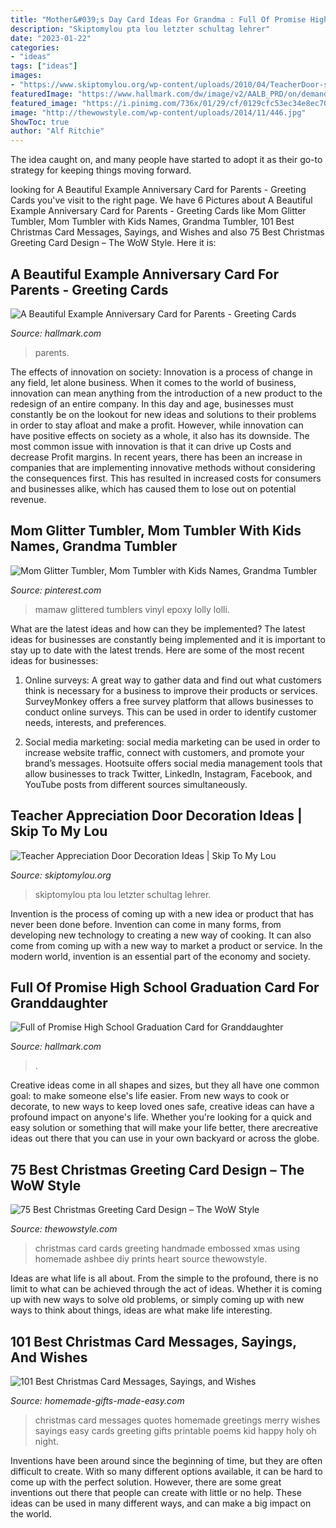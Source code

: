 ```yaml
---
title: "Mother&#039;s Day Card Ideas For Grandma : Full Of Promise High School Graduation Card For Granddaughter"
description: "Skiptomylou pta lou letzter schultag lehrer"
date: "2023-01-22"
categories:
- "ideas"
tags: ["ideas"]
images:
- "https://www.skiptomylou.org/wp-content/uploads/2010/04/TeacherDoor-superstar-1.jpg"
featuredImage: "https://www.hallmark.com/dw/image/v2/AALB_PRD/on/demandware.static/-/Sites-hallmark-master/default/dw14fa6559/images/finished-goods/products/429GR7172/Grad-Cap-Granddaughter-High-School-Graduation-Card_429GR7172_05.jpg?sw=1920"
featured_image: "https://i.pinimg.com/736x/01/29/cf/0129cfc53ec34e8ec70b097246b42840.jpg"
image: "http://thewowstyle.com/wp-content/uploads/2014/11/446.jpg"
ShowToc: true
author: "Alf Ritchie"
---
```



The idea caught on, and many people have started to adopt it as their go-to strategy for keeping things moving forward.

	

		
looking for A Beautiful Example Anniversary Card for Parents - Greeting Cards you've visit to the right page. We have 6 Pictures about A Beautiful Example Anniversary Card for Parents - Greeting Cards like Mom Glitter Tumbler, Mom Tumbler with Kids Names, Grandma Tumbler, 101 Best Christmas Card Messages, Sayings, and Wishes and also 75 Best Christmas Greeting Card Design – The WoW Style. Here it is:
		
    
## A Beautiful Example Anniversary Card For Parents - Greeting Cards

<img loading=lazy src="https://www.hallmark.com/dw/image/v2/AALB_PRD/on/demandware.static/-/Sites-hallmark-master/default/dwe2702f7f/images/finished-goods/A-Beautiful-Example-Anniversary-Card-for-Parents-root-599AVY1189_PV.1.AVY1189.jpg_Source_Image.jpg" onerror="this.onerror=null;this.src='https://tse1.mm.bing.net/th?id=OIP.boDM8PPYo4LGcibBzPRTUgHaKz&amp;pid=15.1';" alt="A Beautiful Example Anniversary Card for Parents - Greeting Cards">

_Source: hallmark.com_

>parents. 

	

The effects of innovation on society:
Innovation is a process of change in any field, let alone business. When it comes to the world of business, innovation can mean anything from the introduction of a new product to the redesign of an entire company. In this day and age, businesses must constantly be on the lookout for new ideas and solutions to their problems in order to stay afloat and make a profit.
However, while innovation can have positive effects on society as a whole, it also has its downside. The most common issue with innovation is that it can drive up Costs and decrease Profit margins. In recent years, there has been an increase in companies that are implementing innovative methods without considering the consequences first. This has resulted in increased costs for consumers and businesses alike, which has caused them to lose out on potential revenue.

    
## Mom Glitter Tumbler, Mom Tumbler With Kids Names, Grandma Tumbler

<img loading=lazy src="https://i.pinimg.com/736x/01/29/cf/0129cfc53ec34e8ec70b097246b42840.jpg" onerror="this.onerror=null;this.src='https://tse1.mm.bing.net/th?id=OIP.y30k6as-geBaXQpUUmK9KwHaJK&amp;pid=15.1';" alt="Mom Glitter Tumbler, Mom Tumbler with Kids Names, Grandma Tumbler">

_Source: pinterest.com_

>mamaw glittered tumblers vinyl epoxy lolly lolli. 

	

What are the latest ideas and how can they be implemented?
The latest ideas for businesses are constantly being implemented and it is important to stay up to date with the latest trends. Here are some of the most recent ideas for businesses:
1. Online surveys: A great way to gather data and find out what customers think is necessary for a business to improve their products or services. SurveyMonkey offers a free survey platform that allows businesses to conduct online surveys. This can be used in order to identify customer needs, interests, and preferences.

2. Social media marketing: social media marketing can be used in order to increase website traffic, connect with customers, and promote your brand’s messages. Hootsuite offers social media management tools that allow businesses to track Twitter, LinkedIn, Instagram, Facebook, and YouTube posts from different sources simultaneously.

    
## Teacher Appreciation Door Decoration Ideas | Skip To My Lou

<img loading=lazy src="https://www.skiptomylou.org/wp-content/uploads/2010/04/TeacherDoor-superstar-1.jpg" onerror="this.onerror=null;this.src='https://tse1.mm.bing.net/th?id=OIP.cYkg-tU2Kjc2ahS02dihHwAAAA&amp;pid=15.1';" alt="Teacher Appreciation Door Decoration Ideas | Skip To My Lou">

_Source: skiptomylou.org_

>skiptomylou pta lou letzter schultag lehrer. 

	

Invention is the process of coming up with a new idea or product that has never been done before. Invention can come in many forms, from developing new technology to creating a new way of cooking. It can also come from coming up with a new way to market a product or service. In the modern world, invention is an essential part of the economy and society.

    
## Full Of Promise High School Graduation Card For Granddaughter

<img loading=lazy src="https://www.hallmark.com/dw/image/v2/AALB_PRD/on/demandware.static/-/Sites-hallmark-master/default/dw14fa6559/images/finished-goods/products/429GR7172/Grad-Cap-Granddaughter-High-School-Graduation-Card_429GR7172_05.jpg?sw=1920" onerror="this.onerror=null;this.src='https://tse3.mm.bing.net/th?id=OIP.MxgQOSAjNWdWJd0T3KoTuwHaHa&amp;pid=15.1';" alt="Full of Promise High School Graduation Card for Granddaughter">

_Source: hallmark.com_

>. 

	

Creative ideas come in all shapes and sizes, but they all have one common goal: to make someone else's life easier. From new ways to cook or decorate, to new ways to keep loved ones safe, creative ideas can have a profound impact on anyone's life. Whether you're looking for a quick and easy solution or something that will make your life better, there arecreative ideas out there that you can use in your own backyard or across the globe.

    
## 75 Best Christmas Greeting Card Design – The WoW Style

<img loading=lazy src="http://thewowstyle.com/wp-content/uploads/2014/11/446.jpg" onerror="this.onerror=null;this.src='https://tse3.mm.bing.net/th?id=OIP.wotJQ6Jfe22Soxv7d_05VwHaPZ&amp;pid=15.1';" alt="75 Best Christmas Greeting Card Design – The WoW Style">

_Source: thewowstyle.com_

>christmas card cards greeting handmade embossed xmas using homemade ashbee diy prints heart source thewowstyle. 

	

Ideas are what life is all about. From the simple to the profound, there is no limit to what can be achieved through the act of ideas. Whether it is coming up with new ways to solve old problems, or simply coming up with new ways to think about things, ideas are what make life interesting.

    
## 101 Best Christmas Card Messages, Sayings, And Wishes

<img loading=lazy src="https://www.homemade-gifts-made-easy.com/image-files/merry-christmas-images-misc-christmas-greetings-600x900.jpg" onerror="this.onerror=null;this.src='https://tse2.mm.bing.net/th?id=OIP.yEtq_AM4Pe1APJ_Z_8t4QwHaLH&amp;pid=15.1';" alt="101 Best Christmas Card Messages, Sayings, and Wishes">

_Source: homemade-gifts-made-easy.com_

>christmas card messages quotes homemade greetings merry wishes sayings easy cards greeting gifts printable poems kid happy holy oh night. 

	

Inventions have been around since the beginning of time, but they are often difficult to create. With so many different options available, it can be hard to come up with the perfect solution. However, there are some great inventions out there that people can create with little or no help. These ideas can be used in many different ways, and can make a big impact on the world.

